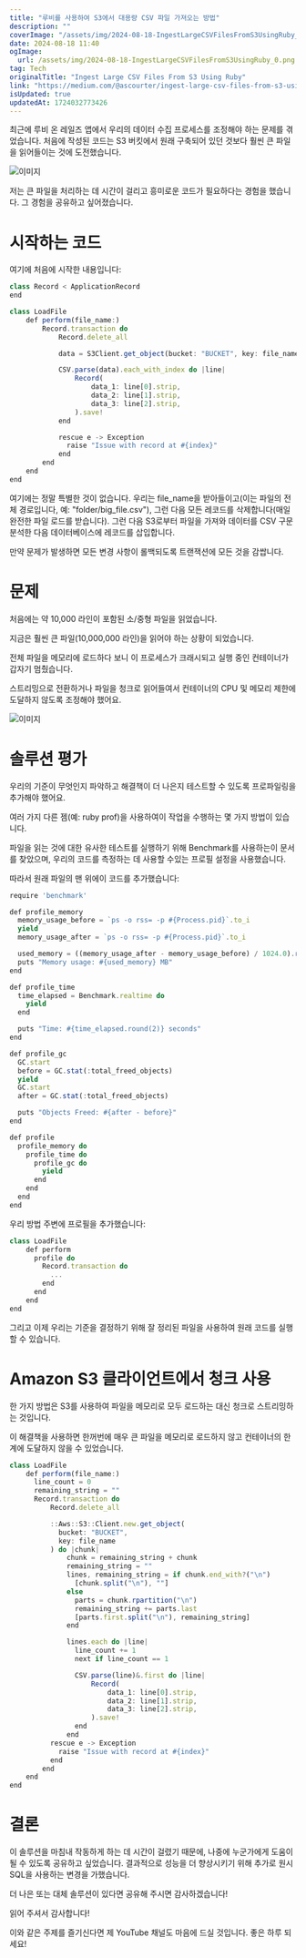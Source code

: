```yaml
---
title: "루비를 사용하여 S3에서 대용량 CSV 파일 가져오는 방법"
description: ""
coverImage: "/assets/img/2024-08-18-IngestLargeCSVFilesFromS3UsingRuby_0.png"
date: 2024-08-18 11:40
ogImage:
  url: /assets/img/2024-08-18-IngestLargeCSVFilesFromS3UsingRuby_0.png
tag: Tech
originalTitle: "Ingest Large CSV Files From S3 Using Ruby"
link: "https://medium.com/@ascourter/ingest-large-csv-files-from-s3-using-ruby-7113cd3d3142"
isUpdated: true
updatedAt: 1724032773426
---
```


최근에 루비 온 레일즈 앱에서 우리의 데이터 수집 프로세스를 조정해야 하는 문제를 겪었습니다. 처음에 작성된 코드는 S3 버킷에서 원래 구축되어 있던 것보다 훨씬 큰 파일을 읽어들이는 것에 도전했습니다.

![이미지](/assets/img/2024-08-18-IngestLargeCSVFilesFromS3UsingRuby_0.png)

저는 큰 파일을 처리하는 데 시간이 걸리고 흥미로운 코드가 필요하다는 경험을 했습니다. 그 경험을 공유하고 싶어졌습니다.

# 시작하는 코드

<!-- seedividend - 사각형 -->

<ins class="adsbygoogle"
     style="display:block"
     data-ad-client="ca-pub-4877378276818686"
     data-ad-slot="1898504329"
     data-ad-format="auto"
     data-full-width-responsive="true"></ins>

<script>
     (adsbygoogle = window.adsbygoogle || []).push({});
</script>

여기에 처음에 시작한 내용입니다:

```js
class Record < ApplicationRecord
end

class LoadFile
    def perform(file_name:)
        Record.transaction do
            Record.delete_all

            data = S3Client.get_object(bucket: "BUCKET", key: file_name).body

            CSV.parse(data).each_with_index do |line|
                Record(
                    data_1: line[0].strip,
                    data_2: line[1].strip,
                    data_3: line[2].strip,
                ).save!
            end

            rescue e -> Exception
              raise "Issue with record at #{index}"
            end
        end
    end
end
```

여기에는 정말 특별한 것이 없습니다. 우리는 file_name을 받아들이고(이는 파일의 전체 경로입니다, 예: "folder/big_file.csv"), 그런 다음 모든 레코드를 삭제합니다(매일 완전한 파일 로드를 받습니다). 그런 다음 S3로부터 파일을 가져와 데이터를 CSV 구문 분석한 다음 데이터베이스에 레코드를 삽입합니다.

만약 문제가 발생하면 모든 변경 사항이 롤백되도록 트랜잭션에 모든 것을 감쌉니다.

<!-- seedividend - 사각형 -->

<ins class="adsbygoogle"
     style="display:block"
     data-ad-client="ca-pub-4877378276818686"
     data-ad-slot="1898504329"
     data-ad-format="auto"
     data-full-width-responsive="true"></ins>

<script>
     (adsbygoogle = window.adsbygoogle || []).push({});
</script>

# 문제

처음에는 약 10,000 라인이 포함된 소/중형 파일을 읽었습니다.

지금은 훨씬 큰 파일(10,000,000 라인)을 읽어야 하는 상황이 되었습니다.

전체 파일을 메모리에 로드하다 보니 이 프로세스가 크래시되고 실행 중인 컨테이너가 갑자기 멈췄습니다.

<!-- seedividend - 사각형 -->

<ins class="adsbygoogle"
     style="display:block"
     data-ad-client="ca-pub-4877378276818686"
     data-ad-slot="1898504329"
     data-ad-format="auto"
     data-full-width-responsive="true"></ins>

<script>
     (adsbygoogle = window.adsbygoogle || []).push({});
</script>

스트리밍으로 전환하거나 파일을 청크로 읽어들여서 컨테이너의 CPU 및 메모리 제한에 도달하지 않도록 조정해야 했어요.

![이미지](/assets/img/2024-08-18-IngestLargeCSVFilesFromS3UsingRuby_1.png)

# 솔루션 평가

우리의 기준이 무엇인지 파악하고 해결책이 더 나은지 테스트할 수 있도록 프로파일링을 추가해야 했어요.

<!-- seedividend - 사각형 -->

<ins class="adsbygoogle"
     style="display:block"
     data-ad-client="ca-pub-4877378276818686"
     data-ad-slot="1898504329"
     data-ad-format="auto"
     data-full-width-responsive="true"></ins>

<script>
     (adsbygoogle = window.adsbygoogle || []).push({});
</script>

여러 가지 다른 젬(예: ruby prof)을 사용하여이 작업을 수행하는 몇 가지 방법이 있습니다.

파일을 읽는 것에 대한 유사한 테스트를 실행하기 위해 Benchmark를 사용하는이 문서를 찾았으며, 우리의 코드를 측정하는 데 사용할 수있는 프로필 설정을 사용했습니다.

따라서 원래 파일의 맨 위에이 코드를 추가했습니다:

```js
require 'benchmark'

def profile_memory
  memory_usage_before = `ps -o rss= -p #{Process.pid}`.to_i
  yield
  memory_usage_after = `ps -o rss= -p #{Process.pid}`.to_i

  used_memory = ((memory_usage_after - memory_usage_before) / 1024.0).round(2)
  puts "Memory usage: #{used_memory} MB"
end

def profile_time
  time_elapsed = Benchmark.realtime do
    yield
  end

  puts "Time: #{time_elapsed.round(2)} seconds"
end

def profile_gc
  GC.start
  before = GC.stat(:total_freed_objects)
  yield
  GC.start
  after = GC.stat(:total_freed_objects)

  puts "Objects Freed: #{after - before}"
end

def profile
  profile_memory do
    profile_time do
      profile_gc do
        yield
      end
    end
  end
end
```

<!-- seedividend - 사각형 -->

<ins class="adsbygoogle"
     style="display:block"
     data-ad-client="ca-pub-4877378276818686"
     data-ad-slot="1898504329"
     data-ad-format="auto"
     data-full-width-responsive="true"></ins>

<script>
     (adsbygoogle = window.adsbygoogle || []).push({});
</script>

우리 방법 주변에 프로필을 추가했습니다:

```js
class LoadFile
    def perform
      profile do
        Record.transaction do
          ...
        end
      end
    end
end
```

그리고 이제 우리는 기준을 결정하기 위해 잘 정리된 파일을 사용하여 원래 코드를 실행할 수 있습니다.

# Amazon S3 클라이언트에서 청크 사용

<!-- seedividend - 사각형 -->

<ins class="adsbygoogle"
     style="display:block"
     data-ad-client="ca-pub-4877378276818686"
     data-ad-slot="1898504329"
     data-ad-format="auto"
     data-full-width-responsive="true"></ins>

<script>
     (adsbygoogle = window.adsbygoogle || []).push({});
</script>

한 가지 방법은 S3를 사용하여 파일을 메모리로 모두 로드하는 대신 청크로 스트리밍하는 것입니다.

이 해결책을 사용하면 한꺼번에 매우 큰 파일을 메모리로 로드하지 않고 컨테이너의 한계에 도달하지 않을 수 있었습니다.

```js
class LoadFile
    def perform(file_name:)
      line_count = 0
      remaining_string = ""
      Record.transaction do
          Record.delete_all

          ::Aws::S3::Client.new.get_object(
            bucket: "BUCKET",
            key: file_name
          ) do |chunk|
              chunk = remaining_string + chunk
              remaining_string = ""
              lines, remaining_string = if chunk.end_with?("\n")
                [chunk.split("\n"), ""]
              else
                parts = chunk.rpartition("\n")
                remaining_string += parts.last
                [parts.first.split("\n"), remaining_string]
              end

              lines.each do |line|
                line_count += 1
                next if line_count == 1

                CSV.parse(line)&.first do |line|
                    Record(
                        data_1: line[0].strip,
                        data_2: line[1].strip,
                        data_3: line[2].strip,
                    ).save!
                end
              end
          rescue e -> Exception
            raise "Issue with record at #{index}"
          end
        end
    end
end
```

# 결론

<!-- seedividend - 사각형 -->

<ins class="adsbygoogle"
     style="display:block"
     data-ad-client="ca-pub-4877378276818686"
     data-ad-slot="1898504329"
     data-ad-format="auto"
     data-full-width-responsive="true"></ins>

<script>
     (adsbygoogle = window.adsbygoogle || []).push({});
</script>

이 솔루션을 마침내 작동하게 하는 데 시간이 걸렸기 때문에, 나중에 누군가에게 도움이 될 수 있도록 공유하고 싶었습니다. 결과적으로 성능을 더 향상시키기 위해 추가로 원시 SQL을 사용하는 변경을 가했습니다.

더 나은 또는 대체 솔루션이 있다면 공유해 주시면 감사하겠습니다!

읽어 주셔서 감사합니다!

이와 같은 주제를 즐기신다면 제 YouTube 채널도 마음에 드실 것입니다. 좋은 하루 되세요!
